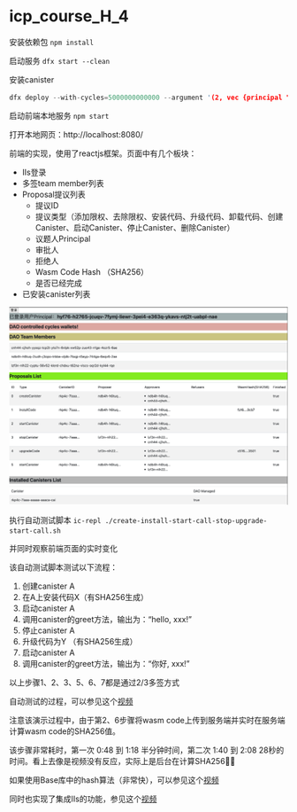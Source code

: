 # icp_course_H_4

安装依赖包
`npm install`


启动服务
`dfx start --clean`


安装canister
```rust
dfx deploy --with-cycles=5000000000000 --argument '(2, vec {principal "cnh44-cjhoh-yyoqz-tcp2t-yto7n-6vlpk-xw52p-zuo43-rrlge-4ozr5-6ae"; principal "ndb4h-h6tuq-2iudh-j3opo-trbbe-vljdk-7bxgi-t5eyp-744ga-6eqv6-2ae"; principal "lzf3n-nlh22-cyptu-56v52-klerd-chdxu-t62na-viscs-oqr2d-kyl44-rqe"})'
```

启动前端本地服务
`npm start`


打开本地网页：http://localhost:8080/


前端的实现，使用了reactjs框架。页面中有几个板块：

- IIs登录
- 多签team member列表
- Proposal提议列表
    - 提议ID
    - 提议类型（添加限权、去除限权、安装代码、升级代码、卸载代码、创建Canister、启动Canister、停止Canister、删除Canister）
    - 议题人Principal
    - 审批人
    - 拒绝人
    - Wasm Code Hash （SHA256）
    - 是否已经完成
- 已安装canister列表


![图片](https://github.com/alexxuyang/icp_course_H_4/blob/main/images/002.png)


执行自动测试脚本
`ic-repl ./create-install-start-call-stop-upgrade-start-call.sh`


并同时观察前端页面的实时变化


该自动测试脚本测试以下流程：


1. 创建canister A
2. 在A上安装代码X（有SHA256生成）
3. 启动canister A
4. 调用canister的greet方法，输出为：“hello, xxx!”
5. 停止canister A
6. 升级代码为Y （有SHA256生成）
7. 启动canister A
8. 调用canister的greet方法，输出为：“你好, xxx!”


以上步骤1、2、3、5、6、7都是通过2/3多签方式

自动测试的过程，可以参见这个[视频](https://youtu.be/Rnbikpvwb9Q)  

注意该演示过程中，由于第2、6步骤将wasm code上传到服务端并实时在服务端计算wasm code的SHA256值。

该步骤非常耗时，第一次 0:48 到 1:18 半分钟时间，第二次 1:40 到 2:08 28秒的时间。看上去像是视频没有反应，实际上是后台在计算SHA256🤣🤣

如果使用Base库中的hash算法（非常快），可以参见这个[视频](https://youtu.be/_-YO9iXb3KM)

同时也实现了集成IIs的功能，参见这个[视频](https://youtu.be/oNFTLreH0eM)
